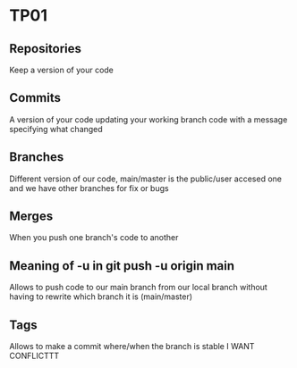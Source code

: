 # TP01
## Repositories
Keep a version of your code
## Commits
A version of your code updating your working branch code with a message specifying what changed
## Branches
Different version of our code, main/master is the public/user accesed one and we have other branches for fix or bugs
## Merges
When you push one branch's code to another
## Meaning of -u in git push -u origin main
Allows to push code to our main branch from our local branch without having to rewrite which branch it is (main/master)
## Tags
Allows to make a commit where/when the branch is stable 
I WANT CONFLICTTT 
